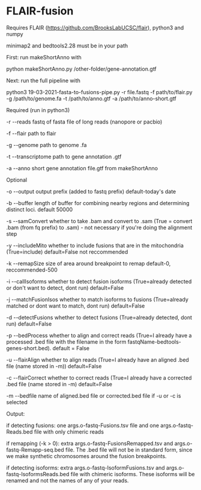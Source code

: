 # FLAIR-fusion

Requires FLAIR (https://github.com/BrooksLabUCSC/flair), python3 and numpy

minimap2 and bedtools2.28 must be in your path

First: run makeShortAnno with

python makeShortAnno.py /other-folder/gene-annotation.gtf

Next: run the full pipeline with

python3 19-03-2021-fasta-to-fusions-pipe.py -r file.fastq -f path/to/flair.py -g /path/to/genome.fa -t /path/to/anno.gtf -a /path/to/anno-short.gtf


Required (run in python3)

-r --reads    fastq of fasta file of long reads (nanopore or pacbio)

-f --flair    path to flair

-g --genome    path to genome .fa

-t --transcriptome path to gene annotation .gtf

-a --anno    short gene annotation file.gtf from makeShortAnno


Optional


-o --output   output prefix (added to fastq prefix) default-today's date

-b --buffer length of buffer for combining nearby regions and determining distinct loci. default 50000


-s --samConvert    whether to take .bam and convert to .sam (True = convert .bam (from fq prefix) to .sam) - not necessary if you're doing the alignment step

-y --includeMito    whether to include fusions that are in the mitochondria (True=include) default=False not reccommended


-k --remapSize size of area around breakpoint to remap  default-0, reccommended-500

-i --callIsoforms    whether to detect fusion isoforms (True=already detected or don't want to detect, dont run) default=False

-j --matchFusionIsos    whether to match isoforms to fusions (True=already matched or dont want to match, dont run) default=False


-d --detectFusions   whether to detect fusions (True=already detected, dont run) default=False


-p --bedProcess whether to align and correct reads (True=I already have a processed .bed file with the filename in the form fastqName-bedtools-genes-short.bed). default = False

-u --flairAlign    whether to align reads (True=I already have an aligned .bed file (name stored in -m))  default=False

-c --flairCorrect    whether to correct reads (True=I already have a corrected .bed file (name stored in -m)  default=False

-m --bedfile    name of aligned.bed file or corrected.bed file if -u or -c is selected


Output:

if detecting fusions: one args.o-fastq-Fusions.tsv file and one args.o-fastq-Reads.bed file with only chimeric reads

if remapping (-k > 0): extra args.o-fastq-FusionsRemapped.tsv and args.o-fastq-Remapp-seq.bed file. The .bed file will not be in standard form, since we make synthetic chromosomes around the fusion breakpoints.

if detecting isoforms: extra args.o-fastq-IsoformFusions.tsv and args.o-fastq-IsoformsReads.bed file with chimeric isoforms. These isoforms will be renamed and not the names of any of your reads.
